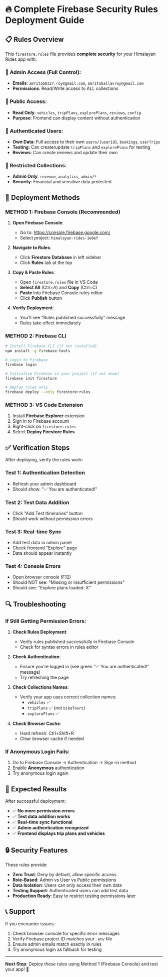 # 🔥 Complete Firebase Security Rules Deployment Guide

## 📋 Rules Overview

This `firestore.rules` file provides **complete security** for your Himalayan Rides app with:

### 🔐 **Admin Access** (Full Control):
- **Emails**: `amritob0327.roy@gmail.com`, `amritoballavroy@gmail.com`
- **Permissions**: Read/Write access to ALL collections

### 👥 **Public Access**:
- **Read Only**: `vehicles`, `tripPlans`, `explorePlans`, `reviews`, `config`
- **Purpose**: Frontend can display content without authentication

### 🔑 **Authenticated Users**:
- **Own Data**: Full access to their own `users/{userId}`, `bookings`, `userTrips`
- **Testing**: Can create/update `tripPlans` and `explorePlans` for testing
- **Reviews**: Can create reviews and update their own

### 🚫 **Restricted Collections**:
- **Admin Only**: `revenue`, `analytics`, `admin/*`
- **Security**: Financial and sensitive data protected

## 🚀 Deployment Methods

### **METHOD 1: Firebase Console (Recommended)**

1. **Open Firebase Console**:
   - Go to: https://console.firebase.google.com/
   - Select project: `himalayan-rides-1e0ef`

2. **Navigate to Rules**:
   - Click **Firestore Database** in left sidebar
   - Click **Rules** tab at the top

3. **Copy & Paste Rules**:
   - Open `firestore.rules` file in VS Code
   - **Select All** (Ctrl+A) and **Copy** (Ctrl+C)
   - **Paste** into Firebase Console rules editor
   - Click **Publish** button

4. **Verify Deployment**:
   - You'll see "Rules published successfully" message
   - Rules take effect immediately

### **METHOD 2: Firebase CLI**

```bash
# Install Firebase CLI (if not installed)
npm install -g firebase-tools

# Login to Firebase
firebase login

# Initialize Firebase in your project (if not done)
firebase init firestore

# Deploy rules only
firebase deploy --only firestore:rules
```

### **METHOD 3: VS Code Extension**

1. Install **Firebase Explorer** extension
2. Sign in to Firebase account
3. Right-click on `firestore.rules`
4. Select **Deploy Firestore Rules**

## ✅ Verification Steps

After deploying, verify the rules work:

### **Test 1: Authentication Detection**
- Refresh your admin dashboard
- Should show: "✅ You are authenticated!"

### **Test 2: Test Data Addition**
- Click "Add Test Itineraries" button
- Should work without permission errors

### **Test 3: Real-time Sync**
- Add test data in admin panel
- Check frontend "Explore" page
- Data should appear instantly

### **Test 4: Console Errors**
- Open browser console (F12)
- Should NOT see: "Missing or insufficient permissions"
- Should see: "Explore plans loaded: X"

## 🔍 Troubleshooting

### **If Still Getting Permission Errors**:

1. **Check Rules Deployment**:
   - Verify rules published successfully in Firebase Console
   - Check for syntax errors in rules editor

2. **Check Authentication**:
   - Ensure you're logged in (see green "✅ You are authenticated!" message)
   - Try refreshing the page

3. **Check Collections Names**:
   - Verify your app uses correct collection names:
     - `vehicles` ✅
     - `tripPlans` ✅ (not `bikeTours`)
     - `explorePlans` ✅

4. **Check Browser Cache**:
   - Hard refresh: Ctrl+Shift+R
   - Clear browser cache if needed

### **If Anonymous Login Fails**:
1. Go to Firebase Console → Authentication → Sign-in method
2. Enable **Anonymous** authentication
3. Try anonymous login again

## 🎯 Expected Results

After successful deployment:

- ✅ **No more permission errors**
- ✅ **Test data addition works**
- ✅ **Real-time sync functional**
- ✅ **Admin authentication recognized**
- ✅ **Frontend displays trip plans and vehicles**

## 🔒 Security Features

These rules provide:

- **Zero Trust**: Deny by default, allow specific access
- **Role-Based**: Admin vs User vs Public permissions
- **Data Isolation**: Users can only access their own data
- **Testing Support**: Authenticated users can add test data
- **Production Ready**: Easy to restrict testing permissions later

## 📞 Support

If you encounter issues:
1. Check browser console for specific error messages
2. Verify Firebase project ID matches your `.env` file
3. Ensure admin emails match exactly in rules
4. Try anonymous login as fallback for testing

---

**Next Step**: Deploy these rules using Method 1 (Firebase Console) and test your app! 🚀
